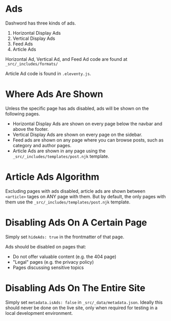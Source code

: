 # Ads

Dashword has three kinds of ads.

1. Horizontal Display Ads
2. Vertical Display Ads
3. Feed Ads
4. Article Ads

Horizontal Ad, Vertical Ad, and Feed Ad code are found at `_src/_includes/formats/`

Article Ad code is found in `.eleventy.js`.

# Where Ads Are Shown

Unless the specific page has ads disabled, ads will be shown on the following pages.

- Horizontal Display Ads are shown on every page below the navbar and above the footer.
- Vertical Display Ads are shown on every page on the sidebar.
- Feed ads are shown on any page where you can browse posts, such as category and author pages.
- Article Ads are shown in any page using the `_src/_includes/templates/post.njk` template.

# Article Ads Algorithm

Excluding pages with ads disabled, article ads are shown between `<article>` tages on ANY page with them. But by default, the only pages with them use the `_src/_includes/templates/post.njk` template.

# Disabling Ads On A Certain Page

Simply set `hideAds: true` in the frontmatter of that page.

Ads should be disabled on pages that:

- Do not offer valuable content (e.g. the 404 page)
- "Legal" pages (e.g. the privacy policy)
- Pages discussing sensitive topics

# Disabling Ads On The Entire Site

Simply set `metadata.isAds: false` in `_src/_data/metadata.json`. Ideally this should never be done on the live site, only when required for testing in a local development environment.